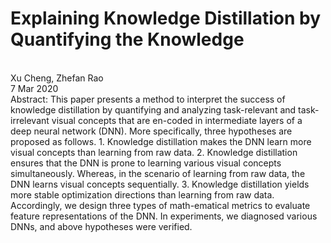 Explaining Knowledge Distillation by Quantifying the Knowledge
==========
<br> Xu Cheng,  Zhefan Rao<br>
7 Mar 2020<br>
Abstract:
This paper presents a method to interpret the success of knowledge distillation by quantifying and analyzing task-relevant and task-irrelevant visual concepts that are en-coded in intermediate layers of a deep neural network (DNN). More specifically, three hypotheses are proposed as follows. 1. Knowledge distillation makes the DNN learn more visual concepts than learning from raw data. 2. Knowledge distillation ensures that the DNN is prone to learning various visual concepts simultaneously. Whereas, in the scenario of learning from raw data, the DNN learns visual concepts sequentially. 3. Knowledge distillation yields more stable optimization directions than learning from raw data. Accordingly, we design three types of math-ematical metrics to evaluate feature representations of the DNN. In experiments, we diagnosed various DNNs, and above hypotheses were verified.
